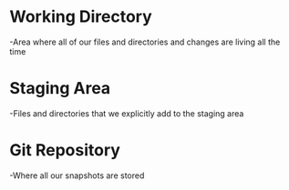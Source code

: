 # Working Directory
-Area where all of our files and directories and changes are living all the time

# Staging Area
-Files and directories that we explicitly add to the staging area

# Git Repository
-Where all our snapshots are stored 